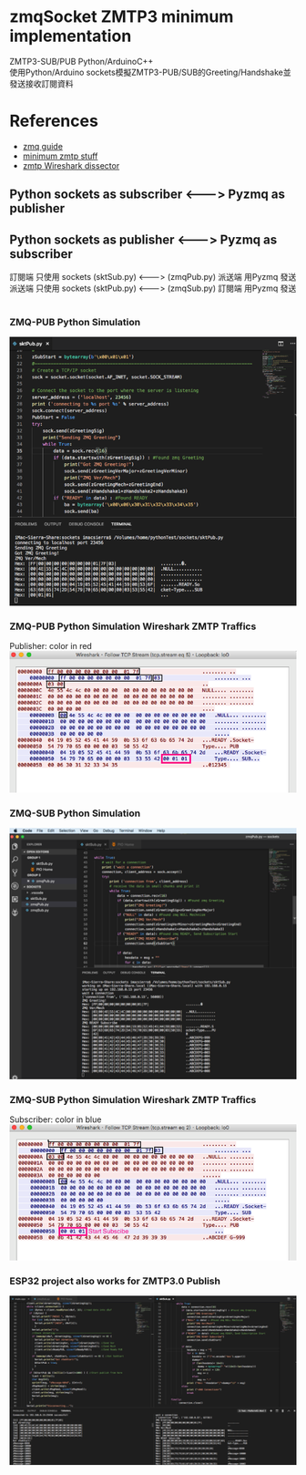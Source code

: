 # zmqSocket ZMTP3 minimum implementation
  ZMTP3-SUB/PUB  Python/ArduinoC++<br/>
  使用Python/Arduino sockets模擬ZMTP3-PUB/SUB的Greeting/Handshake並發送接收訂閱資料
  <br/>
  
# References
- [zmq guide](http://zguide.zeromq.org/)
- [minimum zmtp stuff](https://github.com/zeromq/zmtp/tree/master/zmtp30/C)
- [zmtp Wireshark dissector](https://github.com/whitequark/zmtp-wireshark/blob/master/zmtp-dissector.lua)

## Python sockets as subscriber <---> Pyzmq as publisher
## Python sockets as publisher <---> Pyzmq as subscriber
訂閱端 只使用 sockets (sktSub.py) <---> (zmqPub.py) 派送端 用Pyzmq 發送 <br/>
派送端 只使用 sockets (sktPub.py) <---> (zmqSub.py) 訂閱端 用Pyzmq 發送 <br/>
<br/>

### ZMQ-PUB Python Simulation
![SocketSub](pictures/sktPub.png)

### ZMQ-PUB Python Simulation Wireshark ZMTP Traffics
Publisher: color in red
![SocketSub](pictures/sktPubWireshark.png)

### ZMQ-SUB Python Simulation
![SocketSub](pictures/zmqSocketSub.png)

### ZMQ-SUB Python Simulation Wireshark ZMTP Traffics
Subscriber: color in blue
![SocketSub](pictures/zmqSocketSubWireshark.png)

### ESP32 project also works for ZMTP3.0 Publish
![ESP32 zSocket](pictures/zmqESP32.png)
